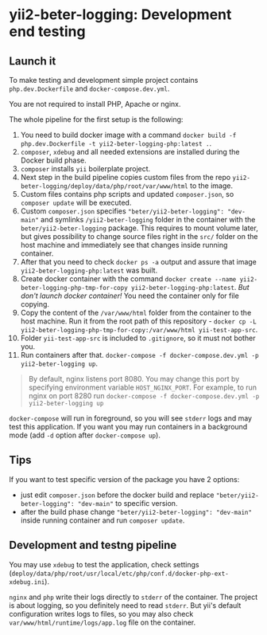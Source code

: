 # yii2-beter-logging: Development end testing

## Launch it

To make testing and development simple project contains `php.dev.Dockerfile` and `docker-compose.dev.yml`.

You are not required to install PHP, Apache or nginx.

The whole pipeline for the first setup is the following:
1. You need to build docker image with a command `docker build -f php.dev.Dockerfile -t yii2-beter-logging-php:latest .`.
2. `composer`, `xdebug` and all needed extensions are installed during the Docker build phase.
3. `composer` installs `yii` boilerplate project.
4. Next step in the build pipeline copies custom files from the repo
`yii2-beter-logging/deploy/data/php/root/var/www/html` to the image.
5. Custom files contains php scripts and updated `composer.json`, so `composer update` will be executed.
6. Custom `composer.json` specifies `"beter/yii2-beter-logging": "dev-main"` and symlinks `/yii2-beter-logging` folder
in the container with the `beter/yii2-beter-logging` package. This requires to mount volume later, but gives possibility
to change source files right in the `src/` folder on the host machine and immediately see that changes inside running
container.
7. After that you need to check `docker ps -a` output and assure that image `yii2-beter-logging-php:latest` was built.
8. Create docker container with the command
`docker create --name yii2-beter-logging-php-tmp-for-copy yii2-beter-logging-php:latest`.
*But don't launch docker container!* You need the container only for file copying.
9. Copy the content of the `/var/www/html` folder from the container to the host machine. Run it from the root path
of this repository - `docker cp -L yii2-beter-logging-php-tmp-for-copy:/var/www/html yii-test-app-src`.
10. Folder `yii-test-app-src` is included to `.gitignore`, so it must not bother you.
11. Run containers after that. `docker-compose -f docker-compose.dev.yml -p yii2-beter-logging up`.

> By default, nginx listens port 8080. You may change this port by specifying environment variable `HOST_NGINX_PORT`.
> For example, to run nginx on port 8280 run `docker-compose -f docker-compose.dev.yml -p yii2-beter-logging up`

`docker-compose` will run in foreground, so you will see `stderr` logs and may test this application.
If you want you may run containers in a background mode (add `-d` option after `docker-compose up`).

## Tips

If you want to test specific version of the package you have 2 options:
* just edit `composer.json` before the docker build and replace `"beter/yii2-beter-logging": "dev-main"` to specific version.
* after the build phase change `"beter/yii2-beter-logging": "dev-main"` inside running container and run `composer update`.

## Development and testng pipeline

You may use `xdebug` to test the application,
check settings (`deploy/data/php/root/usr/local/etc/php/conf.d/docker-php-ext-xdebug.ini`).

`nginx` and `php` write their logs directly to `stderr` of the container. The project is about logging, so you definitely
need to read `stderr`. But yii's default configuration writes logs to files, so you may also check
`var/www/html/runtime/logs/app.log` file on the container.

